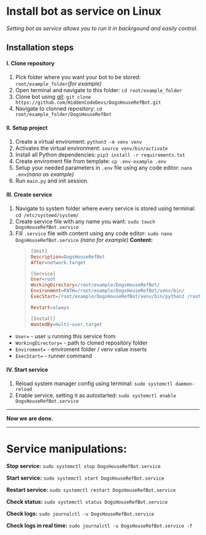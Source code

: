 # Install bot as service on Linux
_Setting bot as service allows you to run it in backrgound and easily control._

## Installation steps
#### I. Clone repository
1. Pick folder where you want your bot to be stored:
    `root/example_folder`_(for example)_
2. Open terminal and navigate to this folder:
    `cd root/example_folder`
3. Clone bot using [git](https://www.git-scm.com/):
    `git clone https://github.com/HiddenCodeDevs/DogsHouseRefBot.git`
4. Navigate to clonned repository:
    `cd root/example_folder/DogsHouseRefBot`

#### II. Setup project
1. Create a virtual enviroment:
    `python3 -m venv venv`
2. Activates the virtual environment:
  `source venv/bin/activate`
3. Install all Python dependencies:
  `pip3 install -r requirements.txt`
4. Create enviroment file from template:
  `cp .env-example .env`
5. Setup your needed parameters in `.env` file using any code editor:
  `nano .env`_(nano as example)_
6. Run `main.py` and init session.
  
#### III. Create service
1. Navigate to system folder where every service is stored using terminal:
    `cd /etc/systemd/system/`
2. Create service file with any name you want:
    `sudo touch DogsHouseRefBot.service`
3. Fill `.service` file with content using any code editor:
    `sudo nano DogsHouseRefBot.service` _(nano for example)_
    **Content:**
    > ```makefile
    > [Unit]
    > Description=DogsHouseRefBot
    > After=network.target
    > 
    > [Service]
    > User=root
    > WorkingDirectory=/root/example/DogsHouseRefBot/
    > Environment=PATH=/root/example/DogsHouseRefBot/venv/bin/
    > ExecStart=/root/example/DogsHouseRefBot/venv/bin/python3 /root/example/> DogsHouseRefBot/main.py -a 2
    > 
    > Restart=always
    > 
    > [Install]
    > WantedBy=multi-user.target
    > ```
 - `User=` - user u running this service from
 - `WorkingDirectory=` - path to cloned repository folder
 - `Enviroment=` - enviroment folder / venv value inserts
 - `ExecStart=` - runner command  

#### IV. Start service
1. Reload system manager config using terminal:
    `sudo systemctl daemon-reload`
1. Enable service, setting it as autostarted:
    `sudo systemctl enable DogsHouseRefBot.service`
___
**Now we are done.**

___
# Service manipulations:
**Stop service:**
`sudo systemctl stop DogsHouseRefBot.service`

**Start service:**
`sudo systemctl start DogsHouseRefBot.service`

**Restart service:**
`sudo systemctl restart DogsHouseRefBot.service`

**Check status:**
`sudo systemctl status DogsHouseRefBot.service`

**Check logs:**
`sudo journalctl -u DogsHouseRefBot.service`

**Check logs in real time:**
`sudo journalctl -u DogsHouseRefBot.service -f`